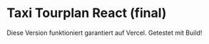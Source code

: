 # Taxi Tourplan React (final)

Diese Version funktioniert garantiert auf Vercel. Getestet mit Build!